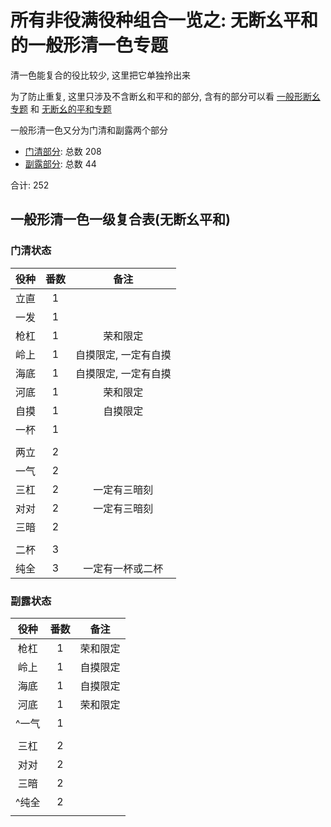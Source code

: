# 所有非役满役种组合一览之: 无断幺平和的一般形清一色专题

清一色能复合的役比较少, 这里把它单独拎出来

为了防止重复, 这里只涉及不含断幺和平和的部分, 含有的部分可以看 [一般形断幺专题](../一般形断幺专题) 和 [无断幺的平和专题](../无断幺的平和专题)

一般形清一色又分为门清和副露两个部分

- [门清部分](门清.md): 总数 208
- [副露部分](副露.md): 总数 44

合计: 252

## 一般形清一色一级复合表(无断幺平和)

### 门清状态

| 役种 | 番数 |     备注      |
|:--:|:--:|:-----------:|
| 立直 | 1  |
| 一发 | 1  |
| 枪杠 | 1  |    荣和限定     |
| 岭上 | 1  | 自摸限定, 一定有自摸 |
| 海底 | 1  | 自摸限定, 一定有自摸 |
| 河底 | 1  |    荣和限定     |
| 自摸 | 1  |    自摸限定     |
| 一杯 | 1  |
|    |    |
| 两立 | 2  |
| 一气 | 2  |
| 三杠 | 2  |   一定有三暗刻    |
| 对对 | 2  |   一定有三暗刻    |
| 三暗 | 2  |
|    |    |
| 二杯 | 3  |
| 纯全 | 3  |  一定有一杯或二杯   |

### 副露状态

| 役种  | 番数 |  备注  |
|:---:|:--:|:----:|
| 枪杠  | 1  | 荣和限定 |
| 岭上  | 1  | 自摸限定 |
| 海底  | 1  | 自摸限定 |
| 河底  | 1  | 荣和限定 |
| ^一气 | 1  |
|     |    |
| 三杠  | 2  |
| 对对  | 2  |
| 三暗  | 2  |
| ^纯全 | 2  |
|     |    |
